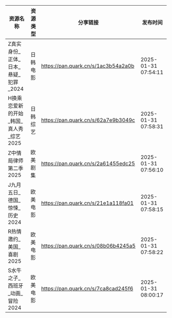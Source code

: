 | 资源名称                    | 资源类型 | 分享链接                                | 发布时间                |
| ----------------------- | ---- | ----------------------------------- | ------------------- |
| Z真实身份_正体_日本_悬疑_犯罪_2024  | 日韩电影 | https://pan.quark.cn/s/1ac3b54a2a0b | 2025-01-31 07:54:11 |
| H换乘恋爱新的开始_韩国_真人秀_综艺2025 | 日韩综艺 | https://pan.quark.cn/s/62a7e9b3049c | 2025-01-31 07:58:31 |
| Z中情局律师第二季2025           | 欧美剧集 | https://pan.quark.cn/s/2a61455edc25 | 2025-01-31 07:56:10 |
| J九月五日_德国_惊悚_历史2024      | 欧美电影 | https://pan.quark.cn/s/21e1a118fa01 | 2025-01-31 07:58:15 |
| R热情邀约_美国_喜剧2025         | 欧美电影 | https://pan.quark.cn/s/08b06b4245a5 | 2025-01-31 07:58:22 |
| S水牛之子_西班牙_动画_冒险2024     | 欧美电影 | https://pan.quark.cn/s/7ca8cad245f6 | 2025-01-31 08:00:17 |
